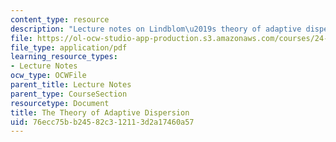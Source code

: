 ```yaml
---
content_type: resource
description: "Lecture notes on Lindblom\u2019s theory of adaptive dispersion."
file: https://ol-ocw-studio-app-production.s3.amazonaws.com/courses/24-910-topics-in-linguistic-theory-laboratory-phonology-spring-2007/76ecc75bb24582c312113d2a17460a57_lec4_dispersion.pdf
file_type: application/pdf
learning_resource_types:
- Lecture Notes
ocw_type: OCWFile
parent_title: Lecture Notes
parent_type: CourseSection
resourcetype: Document
title: The Theory of Adaptive Dispersion
uid: 76ecc75b-b245-82c3-1211-3d2a17460a57
---
```

